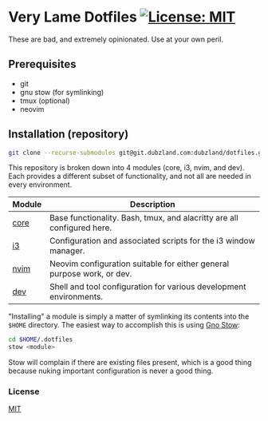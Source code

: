 # Very Lame Dotfiles [![License: MIT](https://img.shields.io/badge/License-MIT-yellow.svg)](https://opensource.org/licenses/MIT)

These are bad, and extremely opinionated. Use at your own peril.

## Prerequisites

- git
- gnu stow (for symlinking)
- tmux (optional)
- neovim

## Installation (repository)

```sh
git clone --recurse-submodules git@git.dubzland.com:dubzland/dotfiles.git $HOME/.dotfiles
```

This repository is broken down into 4 modules (core, i3, nvim, and dev). Each
provides a different subset of functionality, and not all are needed in every
environment.

| Module       | Description                                                            |
| ------------ | ---------------------------------------------------------------------- |
| [core][core] | Base functionality. Bash, tmux, and alacritty are all configured here. |
| [i3][i3]     | Configuration and associated scripts for the i3 window manager.        |
| [nvim][nvim] | Neovim configuration suitable for either general purpose work, or dev. |
| [dev][dev]   | Shell and tool configuration for various development environments.     |

"Installing" a module is simply a matter of symlinking its contents into the
`$HOME` directory. The easiest way to accomplish this is using [Gno
Stow](https://www.gnu.org/software/stow/):

```sh
cd $HOME/.dotfiles
stow <module>
```

Stow will complain if there are existing files present, which is a good thing
because nuking important configuration is never a good thing.

### License

[MIT](LICENSE)

[core]: docs/core.md
[i3]: docs/i3.md
[nvim]: docs/nvim.md
[dev]: docs/dev.md
